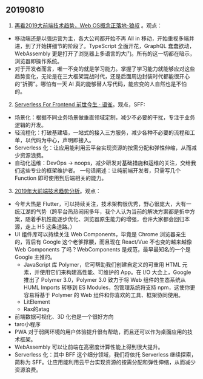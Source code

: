 ## 20190810

1. [再看2019大前端技术趋势，Web OS概念正落地-狼叔](https://developer.aliyun.com/article/711504) 。观点：
  - 移动端还是以强运营为主，各大公司都开始不再 All in 移动，开始重视多端并进，到了开始拼细节的阶段了。TypeScript 全面开花，GraphQL 蠢蠢欲动，WebAssembly 更是打开了浏览器上多语言的大门。所有的这一切都在暗示，浏览器即操作系统。
  - 对于开发者而言，唯一不变的就是学习能力。掌握了学习能力就能够应对这些趋势变化，无论是在三大框架混战时代，还是后面周边封装时代都能很开心的“折腾”。哪怕有一天 AI 真的能够替人写代码，能应变的人自然也是不怕的。
2. [Serverless For Frontend 前世今生 · 语雀](https://www.yuque.com/egg/nodejs/sff-history)。观点，SFF:
  - 场景化：根据不同业务场景做垂直领域定制，减少不必要的干扰，专注于业务逻辑的开发。
  - 轻流程化：打破基建墙，一站式的接入三方服务，减少各种不必要的流程和工单，以代码为中心，声明即接入。
  - Serverless 化：让应用能利用云平台实现资源的按需分配和弹性伸缩，从而减少资源浪费。
  - 自动化运维：DevOps → noops，减少研发对基础措施和运维的关注，交给我们这些专业的框架维护者。
一句话阐述：让纯前端开发者，只需写几个 Function 即可使用到后端相关的能力。
3. [2019年大前端技术趋势分析](https://mp.weixin.qq.com/s/2JMze2w6GQixA7Vcl3n9Zg)。观点：
  - 今年大热是 Flutter，可以持续关注，技术架构很优秀，野心很庞大，大有一统江湖的气势（跨平台热热闹闹多年，我个人认为当前的解决方案都是折中方案，随着手机性能逐步优化、浏览器原生能力的增强，也许大家都会回归本源，走上 H5 这条道路。）
  - UI 组件库可以持续关注 Web Components，毕竟是 Chrome 浏览器亲生的，背后有 Google 这个老爹撑腰，而且现在 React/Vue 不也变的越来越像 Web Components 了吗？WebComponents 是规范，最早最知名的一个是 Google 主推的。
    - JavaScript 库 Polymer，它可帮助我们创建自定义的可重用 HTML 元素，并使用它们来构建高性能、可维护的 App。在 I/O 大会上，Google 推出了 Polymer 3.0，Polymer 3.0 致力于将 Web 组件的生态系统从 HUML Imports 转移到 ES Modules，包管理系统将支持 npm，这使你更容易将基于 Polymer 的 Web 组件和你喜欢的工具、框架协同使用。
    - LitElement
    - Rax的atag
  - 前端数据可视化、3D 化也是一个很好方向
  - taro小程序
  - PWA 对于弱网环境的用户体验提升很有帮助，而且还可以作为桌面应用的技术框架。
  - WebAssembly 可以让前端在高密度计算性能上得到很大提升。
  - Serverless 化：其中 BFF 这个细分领域，我们将依托 Serverless 继续探索，简称为 SFF。让应用能利用云平台实现资源的按需分配和弹性伸缩，从而减少资源浪费。
